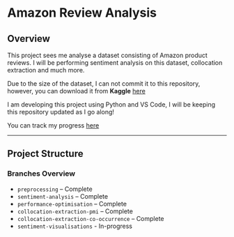 # Amazon Review Analysis

## Overview

This project sees me analyse a dataset consisting of Amazon product reviews. I will be performing sentiment analysis on this dataset, collocation extraction and much more.

Due to the size of the dataset, I can not commit it to this repository, however, you can download it from **Kaggle** [here](https://www.kaggle.com/datasets/arhamrumi/amazon-product-reviews)

I am developing this project using Python and VS Code, I will be keeping this repository updated as I go along!

You can track my progress [here](https://www.notion.so/1d518110f1f280a2b2c5c5c689bddc9f?v=1d518110f1f2805fa1d8000c4f339738&pvs=4)

---

## Project Structure
### Branches Overview
- `preprocessing` – Complete
- `sentiment-analysis` – Complete
- `performance-optimisation` – Complete
- `collocation-extraction-pmi` – Complete
- `collocation-extraction-co-occurrence` – Complete
- `sentiment-visualisations` - In-progress
